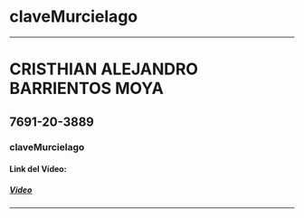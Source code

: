 # claveMurcielago
---
# CRISTHIAN ALEJANDRO BARRIENTOS MOYA
## 7691-20-3889
### claveMurcielago
#### Link del Vídeo:
##### [Video]( https://drive.google.com/file/d/1ZX1VWVCIhbbvU1sdVU2RXycBvmE7xWtK/view?usp=sharing "Video")
---

